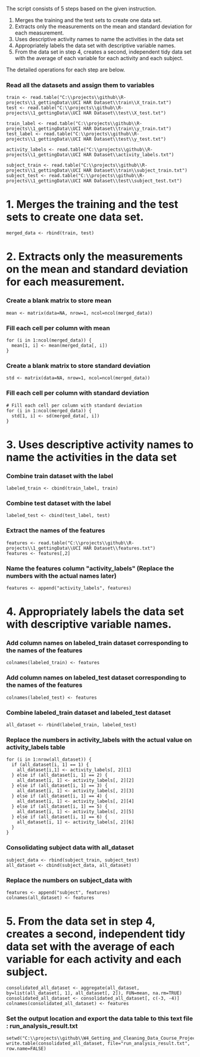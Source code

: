 The script consists of 5 steps based on the given instruction.

1. Merges the training and the test sets to create one data set.
2. Extracts only the measurements on the mean and standard deviation for each measurement. 
3. Uses descriptive activity names to name the activities in the data set
4. Appropriately labels the data set with descriptive variable names. 
5. From the data set in step 4, creates a second, independent tidy data set with the average of each variable for each activity and each subject.

The detailed operations for each step are below. 


### Read all the datasets and assign them to variables
```
train <- read.table("C:\\projects\\github\\R-projects\\1_gettingData\\UCI HAR Dataset\\train\\X_train.txt")
test <- read.table("C:\\projects\\github\\R-projects\\1_gettingData\\UCI HAR Dataset\\test\\X_test.txt")

train_label <- read.table("C:\\projects\\github\\R-projects\\1_gettingData\\UCI HAR Dataset\\train\\y_train.txt")
test_label <- read.table("C:\\projects\\github\\R-projects\\1_gettingData\\UCI HAR Dataset\\test\\y_test.txt")

activity_labels <- read.table("C:\\projects\\github\\R-projects\\1_gettingData\\UCI HAR Dataset\\activity_labels.txt")

subject_train <- read.table("C:\\projects\\github\\R-projects\\1_gettingData\\UCI HAR Dataset\\train\\subject_train.txt")
subject_test <- read.table("C:\\projects\\github\\R-projects\\1_gettingData\\UCI HAR Dataset\\test\\subject_test.txt")
```

# 1. Merges the training and the test sets to create one data set.
```
merged_data <- rbind(train, test)
```

# 2. Extracts only the measurements on the mean and standard deviation for each measurement. 

### Create a blank matrix to store mean
```
mean <- matrix(data=NA, nrow=1, ncol=ncol(merged_data))
```

### Fill each cell per column with mean
```
for (i in 1:ncol(merged_data)) {
  mean[1, i] <- mean(merged_data[, i])
}
```

### Create a blank matrix to store standard deviation
```
std <- matrix(data=NA, nrow=1, ncol=ncol(merged_data))
```

### Fill each cell per column with standard deviation
```
# Fill each cell per column with standard deviation
for (i in 1:ncol(merged_data)) {
  std[1, i] <- sd(merged_data[, i])
}
```

# 3. Uses descriptive activity names to name the activities in the data set

### Combine train dataset with the label
```
labeled_train <- cbind(train_label, train)
```

### Combine test dataset with the label
```
labeled_test <- cbind(test_label, test)
```

### Extract the names of the features
```
features <- read.table("C:\\projects\\github\\R-projects\\1_gettingData\\UCI HAR Dataset\\features.txt")
features <- features[,2]
```

### Name the features column "activity_labels" (Replace the numbers with the actual names later)
```
features <- append("activity_labels", features)
```

# 4. Appropriately labels the data set with descriptive variable names. 

### Add column names on labeled_train dataset corresponding to the names of the features
```
colnames(labeled_train) <- features
```

### Add column names on labeled_test dataset corresponding to the names of the features
```
colnames(labeled_test) <- features
```

### Combine labeled_train dataset and labeled_test dataset
```
all_dataset <- rbind(labeled_train, labeled_test)
```

### Replace the numbers in activity_labels with the actual value on activity_labels table
```
for (i in 1:nrow(all_dataset)) {
  if (all_dataset[i, 1] == 1) {
    all_dataset[i,1] <- activity_labels[, 2][1]
  } else if (all_dataset[i, 1] == 2) {
    all_dataset[i, 1] <- activity_labels[, 2][2]
  } else if (all_dataset[i, 1] == 3) {
    all_dataset[i, 1] <- activity_labels[, 2][3]
  } else if (all_dataset[i, 1] == 4) {
    all_dataset[i, 1] <- activity_labels[, 2][4]
  } else if (all_dataset[i, 1] == 5) {
    all_dataset[i, 1] <- activity_labels[, 2][5]
  } else if (all_dataset[i, 1] == 6) {
    all_dataset[i, 1] <- activity_labels[, 2][6]
  }
}
```

### Consolidating subject data with all_dataset
```
subject_data <- rbind(subject_train, subject_test)
all_dataset <- cbind(subject_data, all_dataset)
```

### Replace the numbers on subject_data with 
```
features <- append("subject", features)
colnames(all_dataset) <- features
```

# 5. From the data set in step 4, creates a second, independent tidy data set with the average of each variable for each activity and each subject.
```
consolidated_all_dataset <- aggregate(all_dataset, by=list(all_dataset[, 1], all_dataset[, 2]), FUN=mean, na.rm=TRUE)
consolidated_all_dataset <- consolidated_all_dataset[, c(-3, -4)]
colnames(consolidated_all_dataset) <- features
```

### Set the output location and export the data table to this text file : run_analysis_result.txt
```
setwd("C:\\projects\\github\\W4_Getting_and_Cleaning_Data_Course_Project")
write.table(consolidated_all_dataset, file="run_analysis_result.txt", row.name=FALSE)
```
